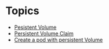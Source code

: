 Topics
=================
 * [Pesistent Volume](#persistent-volume)
 * [Persistent Volume Claim](#persistent-volume-claim)
 * [Create a pod with persistent Volume](#create-a-pod-with-persistent-volume)
 
